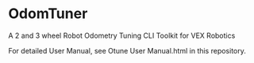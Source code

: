 # OdomTuner
A 2 and 3 wheel Robot Odometry Tuning CLI Toolkit for VEX Robotics

For detailed User Manual, see Otune User Manual.html in this repository. 
